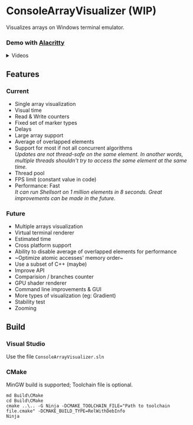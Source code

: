 # ConsoleArrayVisualizer (WIP)

Visualizes arrays on Windows terminal emulator.

### Demo with [Alacritty](https://github.com/alacritty/alacritty)
<details closed>
<summary>Videos</summary>

Shellsort, Quicksort, Heapsort on 840 elements, with delays:

https://github.com/user-attachments/assets/8383624c-5651-4755-88d4-7f378d377c12

Parallel Shellsort with 6 extra threads on 16777216 elements, without delays:

https://github.com/user-attachments/assets/9abadf2c-0d15-4b4f-9a0f-9544249eb9dd

</details>

## Features

### Current

+ Single array visualization
+ Visual time
+ Read & Write counters
+ Fixed set of marker types
+ Delays
+ Large array support
+ Average of overlapped elements
+ Support for most if not all concurrent algorithms  
  *Updates are not thread-safe on the same element. In another words, multiple threads shouldn't try to access the same element at the same time.*
+ Thread pool
+ FPS limit (constant value in code)
+ Performance: Fast  
  *It can run Shellsort on 1 million elements in 8 seconds. Great improvements can be made in the future.*

### Future

+ Multiple arrays visualization
+ Virtual terminal renderer
+ Estimated time
+ Cross platform support
+ Ability to disable average of overlapped elements for performance
+ ~Optimize atomic accesses' memory order~
+ Use a subset of C++ (maybe)
+ Improve API
+ Comparision / branches counter
+ GPU shader renderer
+ Command line improvements & GUI
+ More types of visualization (eg: Gradient)
+ Stability test
+ Zooming

## Build

### Visual Studio

Use the file `ConsoleArrayVisualizer.sln`

### CMake

MinGW build is supported; Toolchain file is optional.

```
md Build\CMake
cd Build\CMake
cmake ..\.. -G Ninja -DCMAKE_TOOLCHAIN_FILE="Path to toolchain file.cmake" -DCMAKE_BUILD_TYPE=RelWithDebInfo
Ninja
```
